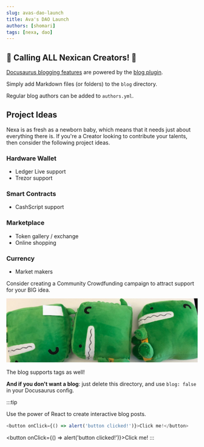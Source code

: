```yaml
---
slug: avas-dao-launch
title: Ava's DAO Launch
authors: [shomari]
tags: [nexa, dao]
---
```


## 📣 Calling ALL Nexican Creators! 👀

[Docusaurus blogging features](https://docusaurus.io/docs/blog) are powered by the [blog plugin](https://docusaurus.io/docs/api/plugins/@docusaurus/plugin-content-blog).

Simply add Markdown files (or folders) to the `blog` directory.

Regular blog authors can be added to `authors.yml`.

## Project Ideas

Nexa is as fresh as a newborn baby, which means that it needs just about everything there is. If you're a Creator looking to contribute your talents, then consider the following project ideas.

### Hardware Wallet

- Ledger Live support
- Trezor support

### Smart Contracts

- CashScript support

### Marketplace

- Token gallery / exchange
- Online shopping

### Currency

- Market makers


Consider creating a Community Crowdfunding campaign to attract support for your BIG idea.

![Docusaurus Plushie](./docusaurus-plushie-banner.jpeg)

The blog supports tags as well!

**And if you don't want a blog**: just delete this directory, and use `blog: false` in your Docusaurus config.

:::tip

Use the power of React to create interactive blog posts.

```js
<button onClick={() => alert('button clicked!')}>Click me!</button>
```

<button onClick={() => alert('button clicked!')}>Click me!</button>
:::
